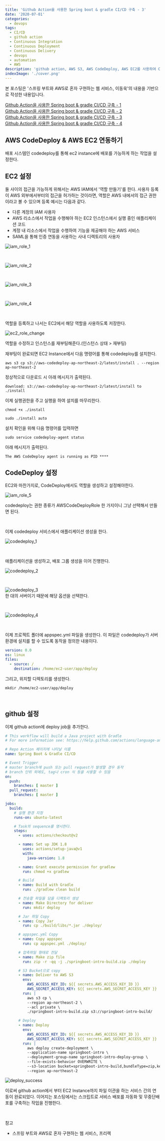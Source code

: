 ```yaml
---
title: 'Github Action을 사용한 Spring boot & gradle CI/CD 구축 - 3'
date: '2020-07-01'
categories:
  - devops
tags:
  - CI/CD
  - github action
  - Continuous Integration
  - Continuous Deployment
  - Continuous Delivery
  - devops
  - automation
  - AWS
description: 'github action, AWS S3, AWS CodeDeploy, AWS EC2를 사용하여 CI/CD 환경을 구성해봅시다'
indexImage: './cover.png'
---
```


본 포스팅은 '스프링 부트와 AWS로 혼자 구현하는 웹 서비스, 이동욱'의 내용을 기반으로 작성한 내용입니다.  

[Github Action을 사용한 Spring boot & gradle CI/CD 구축 - 1](../github-action-aws-ci-cd-1/)  
[Github Action을 사용한 Spring boot & gradle CI/CD 구축 - 2](../github-action-aws-ci-cd-2/)  
[Github Action을 사용한 Spring boot & gradle CI/CD 구축 - 3](../github-action-aws-ci-cd-3/)  
[Github Action을 사용한 Spring boot & gradle CI/CD 구축 - 4](../github-action-aws-ci-cd-4/)  

## AWS CodeDeploy & AWS EC2 연동하기

배포 시스템인 codedeploy를 통해 ec2 instance에 배포를 가능하게 하는 작업을 설정한다.

## EC2 설정

둘 사이의 접근을 가능하게 위해서는 AWS IAM에서 '역할 만들기'를 한다. 
사용자 등록이 AWS 외부에서부터의 접근을 허가하는 것이라면, 역할은 AWS 내에서의 접근 권한이라고 볼 수 있으며 등록 예시는 다음과 같다.  

- 다른 계정의 IAM 사용자
- AWS 리소스에서 작업을 수행해야 하는 EC2 인스턴스에서 실행 중인 애플리케이션 코드
- 계정 내 리소스에서 작업을 수행하여 기능을 제공해야 하는 AWS 서비스
- SAML을 통해 인증 연동을 사용하는 사내 디렉토리의 사용자

![iam_role_1](./iam_role_1.png)

<br/>

![iam_role_2](./iam_role_2.png)  

<br/>

![iam_role_3](./iam_role_3.png)  

<br/>

![iam_role_4](./iam_role_4.png)  

<br/>

역할을 등록하고 나서는 EC2에서 해당 역할을 사용하도록 저장한다.

![ec2_role_change](./ec2_role_change.png)

역할을 수정하고 인스턴스를 재부팅해준다.(인스턴스 상태 > 재부팅)

재부팅이 완료되면 EC2 Instance에서 다음 명령어를 통해 codedeploy를 설치한다.

```aws s3 cp s3://aws-codedeploy-ap-northeast-2/latest/install . --region ap-northeast-2```

정상적으로 다운로드 시 아래 메시지가 출력된다.  

```download: s3://aws-codedeploy-ap-northeast-2/latest/install to ./install```

이제 실행권한을 주고 실행을 하여 설치를 마무리한다.

```chmod +x ./install```

```sudo ./install auto```

설치 확인을 위해 다음 명령어를 입력하면

```sudo service codedeploy-agent status```

아래 메시지가 출력된다.

```The AWS CodeDeploy agent is running as PID ****```

## CodeDeploy 설정

EC2와 마찬가지로, CodeDeploy에서도 역할을 생성하고 설정해야한다.

![iam_role_5](./iam_role_5.png)  

codedeploy는 권한 종류가 AWSCodeDeployRole 한 가지이니 그냥 선택해서 만들면 된다.

<br/>

이제 codedeploy 서비스에서 애플리케이션 생성을 한다.

![codedeploy_1](./codedeploy_1.png)  

<br/>

애플리케이션을 생성하고, 배포 그룹 생성을 이어 진행한다.

![codedeploy_2](./codedeploy_2.png) 

<br/>

![codedeploy_3](./codedeploy_3.png)  
한 대의 서버이기 때문에 해당 옵션을 선택한다.

<br/>

![codedeploy_4](./codedeploy_4.png)  

<br/>

이제 프로젝트 폴더에 appspec.yml 파일을 생성한다. 
이 파일은 codedeploy가 서버 환경에 설치를 할 수 있도록 동작을 정의한 내용이다.

``` yml
version: 0.0
os: linux
files:
  - source: /
    destination: /home/ec2-user/app/deploy
```

그리고, 위치할 디렉토리를 생성한다.

```
mkdir /home/ec2-user/app/deploy
```


<br/>


## github 설정

이제 github action에 deploy job을 추가한다.

```yml
# This workflow will build a Java project with Gradle
# For more information see: https://help.github.com/actions/language-and-framework-guides/building-and-testing-java-with-gradle

# Repo Action 페이지에 나타날 이름 
name: Spring Boot & Gradle CI/CD

# Event Trigger
# master branch에 push 또는 pull request가 발생할 경우 동작
# branch 단위 외에도, tag나 cron 식 등을 사용할 수 있음
on:
  push:
    branches: [ master ]
  pull_request:
    branches: [ master ]

jobs:
  build:
    # 실행 환경 지정
    runs-on: ubuntu-latest

    # Task의 sequence를 명시한다.
    steps:
      - uses: actions/checkout@v2

      - name: Set up JDK 1.8
        uses: actions/setup-java@v1
        with:
          java-version: 1.8

      - name: Grant execute permission for gradlew
        run: chmod +x gradlew

      # Build
      - name: Build with Gradle
        run: ./gradlew clean build

      # 전송할 파일을 담을 디렉토리 생성
      - name: Make Directory for deliver
        run: mkdir deploy

      # Jar 파일 Copy
      - name: Copy Jar
        run: cp ./build/libs/*.jar ./deploy/

      # appspec.yml Copy
      - name: Copy appspec
        run: cp appspec.yml ./deploy/

      # 압축파일 형태로 전달
      - name: Make zip file
        run: zip -r -qq -j ./springboot-intro-build.zip ./deploy

      # S3 Bucket으로 copy
      - name: Deliver to AWS S3
        env:
          AWS_ACCESS_KEY_ID: ${{ secrets.AWS_ACCESS_KEY_ID }}
          AWS_SECRET_ACCESS_KEY: ${{ secrets.AWS_SECRET_ACCESS_KEY }}
        run: |
          aws s3 cp \
          --region ap-northeast-2 \
          --acl private \
          ./springboot-intro-build.zip s3://springboot-intro-build/

      # Deploy
      - name: Deploy
        env:
          AWS_ACCESS_KEY_ID: ${{ secrets.AWS_ACCESS_KEY_ID }}
          AWS_SECRET_ACCESS_KEY: ${{ secrets.AWS_SECRET_ACCESS_KEY }}
        run: |
          aws deploy create-deployment \
          --application-name springboot-intro \
          --deployment-group-name springboot-intro-deploy-group \
          --file-exists-behavior OVERWRITE \
          --s3-location bucket=springboot-intro-build,bundleType=zip,key=springboot-intro-build.zip \
          --region ap-northeast-2
```


![deploy_success](./deploy_success.png)  

이로써 github action에서 부터 EC2 Instance까지 파일 이관을 하는 서비스 간의 연동이 완료되었다.
이어지는 포스팅에서는 스크립트로 서비스 배포를 자동화 및 무중단배포를 구축하는 작업을 진행한다.


<br/>

참고
- 스프링 부트와 AWS로 혼자 구현하는 웹 서비스, 프리렉